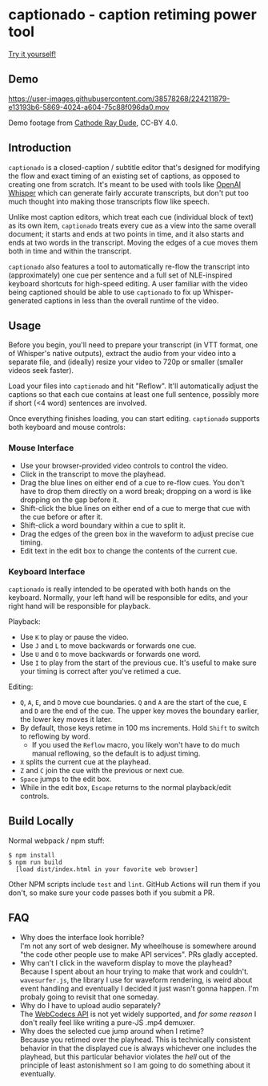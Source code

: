 # captionado - caption retiming power tool

[Try it yourself!](https://m0rg-dev.github.io/captionado/)

## Demo


https://user-images.githubusercontent.com/38578268/224211879-e13193b6-5869-4024-a604-75c88f096da0.mov

Demo footage from [Cathode Ray Dude](https://www.youtube.com/watch?v=dIKZCQnplDA), CC-BY 4.0.

## Introduction

`captionado` is a closed-caption / subtitle editor that's designed for modifying
the flow and exact timing of an existing set of captions, as opposed to creating
one from scratch. It's meant to be used with tools like [OpenAI
Whisper](https://github.com/openai/whisper) which can generate fairly accurate
transcripts, but don't put too much thought into making those transcripts flow
like speech.

Unlike most caption editors, which treat each cue (individual block of text) as
its own item, `captionado` treats every cue as a view into the same overall
document; it starts and ends at two points in time, and it also starts and ends
at two words in the transcript. Moving the edges of a cue moves them both in
time and within the transcript.

`captionado` also features a tool to automatically re-flow the transcript into
(approximately) one cue per sentence and a full set of NLE-inspired keyboard
shortcuts for high-speed editing. A user familiar with the video being captioned
should be able to use `captionado` to fix up Whisper-generated captions in less
than the overall runtime of the video.

## Usage

Before you begin, you'll need to prepare your transcript (in VTT format, one of
Whisper's native outputs), extract the audio from your video into a separate
file, and (ideally) resize your video to 720p or smaller (smaller videos seek faster).

Load your files into `captionado` and hit "Reflow". It'll automatically adjust
the captions so that each cue contains at least one full sentence, possibly more
if short (<4 word) sentences are involved.

Once everything finishes loading, you can start editing. `captionado` supports
both keyboard and mouse controls:

### Mouse Interface

- Use your browser-provided video controls to control the video.
- Click in the transcript to move the playhead.
- Drag the blue lines on either end of a cue to re-flow cues. You don't have to drop them directly on a word break; dropping on a word is like dropping on the gap before it.
- Shift-click the blue lines on either end of a cue to merge that cue with the cue before or after it.
- Shift-click a word boundary within a cue to split it.
- Drag the edges of the green box in the waveform to adjust precise cue timing.
- Edit text in the edit box to change the contents of the current cue.

### Keyboard Interface

`captionado` is really intended to be operated with both hands on the keyboard.
Normally, your left hand will be responsible for edits, and your right hand will
be responsible for playback.

Playback:
- Use `K` to play or pause the video.
- Use `J` and `L` to move backwards or forwards one cue.
- Use `U` and `O` to move backwards or forwards one word.
- Use `I` to play from the start of the previous cue. It's useful to make sure your timing is correct after you've retimed a cue.

Editing:
- `Q`, `A`, `E`, and `D` move cue boundaries. `Q` and `A` are the start of the
  cue, `E` and `D` are the end of the cue. The upper key moves the boundary
  earlier, the lower key moves it later.
- By default, those keys retime in 100 ms increments. Hold `Shift` to switch to reflowing by word.
  - If you used the `Reflow` macro, you likely won't have to do much manual reflowing, so the default is to adjust timing.
- `X` splits the current cue at the playhead.
- `Z` and `C` join the cue with the previous or next cue.
- `Space` jumps to the edit box.
- While in the edit box, `Escape` returns to the normal playback/edit controls.

## Build Locally

Normal webpack / npm stuff:

```
$ npm install
$ npm run build
  [load dist/index.html in your favorite web browser]
```

Other NPM scripts include `test` and `lint`. GitHub Actions will run them if you
don't, so make sure your code passes both if you submit a PR.

## FAQ

- Why does the interface look horrible?  
  I'm not any sort of web designer. My wheelhouse is somewhere around "the code other people use to make API services". PRs gladly accepted.
- Why can't I click in the waveform display to move the playhead?  
  Because I spent about an hour trying to make that work and couldn't. `wavesurfer.js`, the library I use for waveform rendering, is weird about event handling and eventually I decided it just wasn't gonna happen. I'm probaly going to revisit that one someday.
- Why do I have to upload audio separately?  
  The [WebCodecs API](https://developer.mozilla.org/en-US/docs/Web/API/WebCodecs_API) is not yet widely supported, and _for some reason_ I don't really feel like writing a pure-JS .mp4 demuxer.
- Why does the selected cue jump around when I retime?  
  Because you retimed over the playhead. This is technically consistent behavior in that the displayed cue is always whichever one includes the playhead, but this particular behavior violates the _hell_ out of the principle of least astonishment so I am going to do something about it eventually.

